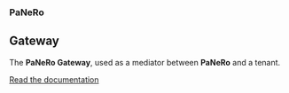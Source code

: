 
### PaNeRo

Gateway
-------

The **PaNeRo Gateway**, used as a mediator between **PaNeRo** and a tenant.

[Read the documentation](../docs/PaNeRo-Gateway.md)

